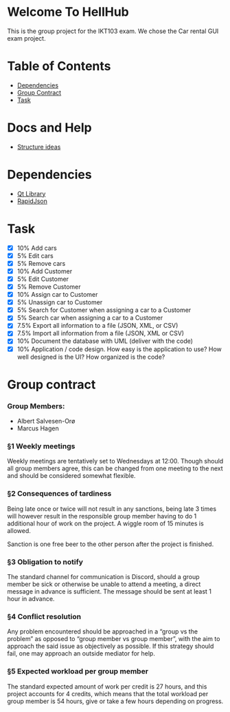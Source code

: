 # Welcome To HellHub
This is the group project for the IKT103 exam. We chose the Car rental GUI exam project.

# Table of Contents
- [Dependencies](#dependencies)
- [Group Contract](#group-contract)
- [Task](#task)

# Docs and Help
- [Structure ideas](https://medium.com/swlh/c-project-structure-for-cmake-67d60135f6f5)

# Dependencies
- [Qt Library](https://wiki.qt.io/Main)
- [RapidJson](https://github.com/Tencent/rapidjson)

# Task
- [x] 10% Add cars
- [x] 5% Edit cars
- [x] 5% Remove cars
- [x] 10% Add Customer
- [x] 5% Edit Customer
- [x] 5% Remove Customer
- [x] 10% Assign car to Customer
- [x] 5% Unassign car to Customer
- [x] 5% Search for Customer when assigning a car to a Customer
- [x] 5% Search car when assigning a car to a Customer
- [x] 7.5% Export all information to a file (JSON, XML, or CSV)
- [x] 7.5% Import all information from a file (JSON, XML or CSV)
- [x] 10% Document the database with UML (deliver with the code)
- [x] 10% Application / code design. How easy is the application to use? How well designed is the UI? How organized is the code?

# Group contract
### Group Members:
- Albert Salvesen-Orø
- Marcus Hagen

### §1 Weekly meetings
Weekly meetings are tentatively set to Wednesdays at 12:00. Though should all group members agree, this can be changed from one meeting to the next and should be considered somewhat flexible.
### §2 Consequences of tardiness
Being late once or twice will not result in any sanctions, being late 3 times will however result in the responsible group member having to do 1 additional hour of work on the project. A wiggle room of 15 minutes is allowed.

Sanction is one free beer to the other person after the project is finished.
### §3 Obligation to notify
The standard channel for communication is Discord, should a group member be sick or otherwise be unable to attend a meeting, a direct message in advance is sufficient. The message should be sent at least 1 hour in advance.
### §4 Conflict resolution
Any problem encountered should be approached in a “group vs the problem” as opposed to “group member vs group member”, with the aim to approach the said issue as objectively as possible. If this strategy should fail, one may approach an outside mediator for help.
### §5 Expected workload per group member
The standard expected amount of work per credit is 27 hours, and this project accounts for 4 credits, which means that the total workload per group member is 54 hours, give or take a few hours depending on progress.
